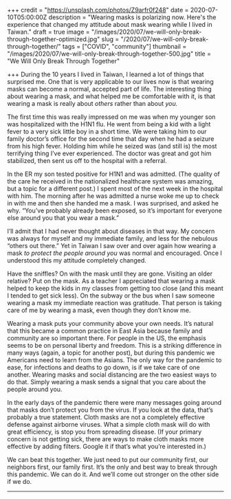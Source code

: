 +++
credit = "https://unsplash.com/photos/Z9arfr0f248"
date = 2020-07-10T05:00:00Z
description = "Wearing masks is polarizing now. Here's the experience that changed my attitude about mask wearing while I lived in Taiwan."
draft = true
image = "/images/2020/07/we-will-only-break-through-together-optimized.jpg"
slug = "/2020/07/we-will-only-break-through-together/"
tags = ["COVID", "community"]
thumbnail = "/images/2020/07/we-will-only-break-through-together-500.jpg"
title = "We Will Only Break Through Together"

+++
During the 10 years I lived in Taiwan, I learned a lot of things that surprised me. One that is very applicable to our lives now is that wearing masks can become a normal, accepted part of life. The interesting thing about wearing a mask, and what helped me be comfortable with it, is that wearing a mask is really about _others_ rather than about _you._

The first time this was really impressed on me was when my younger son was hospitalized with the H1N1 flu. He went from being a kid with a light fever to a very sick little boy in a short time. We were taking him to our family doctor’s office for the second time that day when he had a seizure from his high fever. Holding him while he seized was (and still is) the most terrifying thing I’ve ever experienced. The doctor was great and got him stabilized, then sent us off to the hospital with a referral.

In the ER my son tested positive for H1N1 and was admitted. (The quality of the care he received in the nationalized healthcare system was amazing, but a topic for a different post.) I spent most of the next week in the hospital with him. The morning after he was admitted a nurse woke me up to check in with me and then she handed me a mask. I was surprised, and asked he why. “You’ve probably already been exposed, so it’s important for everyone else around you that you wear a mask.”

I’ll admit that I had never thought about diseases in that way. My concern was always for myself and my immediate family, and less for the nebulous “others out there.” Yet in Taiwan I saw over and over again how wearing a mask _to protect the people around you_ was normal and encouraged. Once I understood this my attitude completely changed.

Have the sniffles? On with the mask until they are gone. Visiting an older relative? Put on the mask. As a teacher I appreciated that wearing a mask helped to keep the kids in my classes from getting too close (and this meant I tended to get sick less). On the subway or the bus when I saw someone wearing a mask my immediate reaction was gratitude. That person is taking care of me by wearing a mask, even though they don’t know me.

Wearing a mask puts your community above your own needs. It’s natural that this became a common practice in East Asia because family and community are so important there. For people in the US, the emphasis seems to be on personal liberty and freedom. This is a striking difference in many ways (again, a topic for another post), but during this pandemic we Americans need to learn from the Asians. The only way for the pandemic to ease, for infections and deaths to go down, is if we take care of one another. Wearing masks and social distancing are the two easiest ways to do that. Simply wearing a mask sends a signal that you care about the people around you.

In the early days of the pandemic there were many messages going around that masks don’t protect you from the virus. If you look at the data, that’s probably a true statement. Cloth masks are not a completely effective defense against airborne viruses. What a simple cloth mask will do with great efficiency, is stop you from spreading disease. (If your primary concern is not getting sick, there are ways to make cloth masks more effective by adding filters. Google it if that’s what you’re interested in.)

We can beat this together. We just need to put our community first, our neighbors first, our family first. It’s the only and best way to break through this pandemic. We can do it. And we’ll come out stronger on the other side if we do.

***